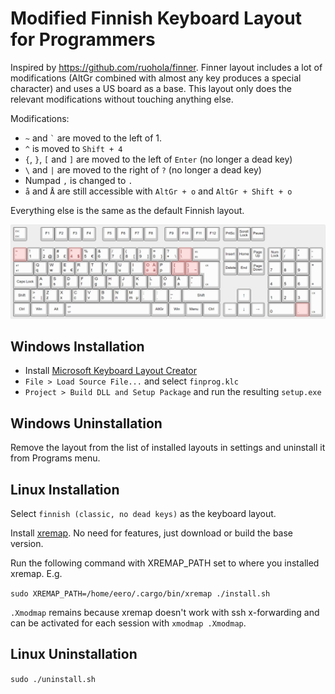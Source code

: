 # Modified Finnish Keyboard Layout for Programmers

Inspired by https://github.com/ruohola/finner. Finner layout includes a lot of modifications (AltGr combined with almost any key produces a special character) and uses a US board as a base. This layout only does the relevant modifications without touching anything else.

Modifications:

- `~` and `` ` `` are moved to the left of 1.
- `^` is moved to `Shift + 4`
- `{`, `}`, `[` and `]` are moved to the left of `Enter` (no longer a dead key)
- `\` and `|` are moved to the right of `?` (no longer a dead key)
- Numpad `,` is changed to `.`
- `å` and `Å` are still accessible with `AltGr + o` and `AltGr + Shift + o`

Everything else is the same as the default Finnish layout.

![Keyboard layout](keyboard.png)

## Windows Installation

- Install [Microsoft Keyboard Layout Creator](https://www.microsoft.com/en-us/download/details.aspx?id=102134)
- `File > Load Source File...` and select `finprog.klc`
- `Project > Build DLL and Setup Package` and run the resulting `setup.exe`

## Windows Uninstallation

Remove the layout from the list of installed layouts in settings and uninstall it from Programs menu.

## Linux Installation

Select `finnish (classic, no dead keys)` as the keyboard layout.

Install [xremap](https://github.com/k0kubun/xremap). No need for features, just download or build the base version.

Run the following command with XREMAP_PATH set to where you installed xremap. E.g.

`sudo XREMAP_PATH=/home/eero/.cargo/bin/xremap ./install.sh`

`.Xmodmap` remains because xremap doesn't work with ssh x-forwarding and can be activated for each session with `xmodmap .Xmodmap`.

## Linux Uninstallation

`sudo ./uninstall.sh`

